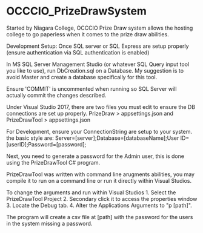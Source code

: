 # OCCCIO_PrizeDrawSystem
Started by Niagara College, OCCCIO Prize Draw system allows the hosting college to go paperless when it comes to the prize draw abilities.

Development Setup:
Once SQL server or SQL Express are setup properly (ensure authentication via SQL authentication is enabled)

In MS SQL Server Management Studio (or whatever SQL Query input tool you like to use), run DbCreation.sql on a Database. My suggestion is to avoid Master and create a database specifically for this tool.

Ensure 'COMMIT' is uncommented when running so SQL Server will actually commit the changes described.

Under Visual Studio 2017, there are two files you must edit to ensure the DB connections are set up properly. 
PrizeDraw > appsettings.json
and 
PrizeDrawTool > appsettings.json

For Development, ensure your ConnectionString are setup to your system. the basic style are:
Server=[server];Database=[databaseName];User ID=[userID];Password=[password];

Next, you need to generate a password for the Admin user, this is done using the PrizeDrawTool C# program.

PrizeDrawTool was written with command line arugments abilities, you may compile it to run on a command line or run it directly within Visual Studios.

To change the arguments and run within Visual Studios
	1.	Select the PrizeDrawTool Project
	2.	Secondary click it to access the properties window
	3.	Locate the Debug tab.
	4.	Alter the Applications Arguments to "p [path]".

The program will create a csv file at [path] with the password for the users in the system missing a password.


